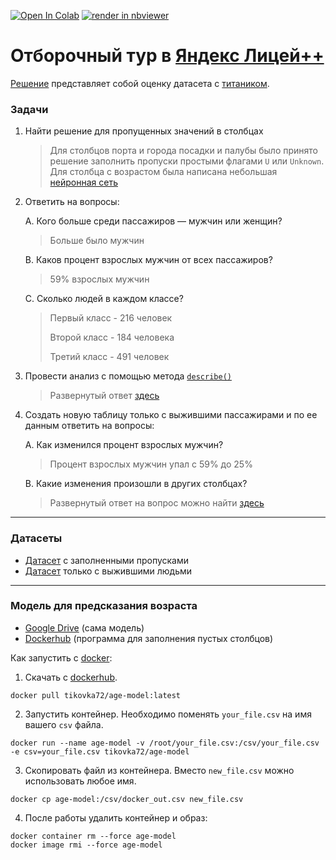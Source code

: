 <a href="https://colab.research.google.com/github/gaskeo/yandex-lyceum-selection-round/blob/main/main.ipynb" target="_parent"><img src="https://colab.research.google.com/assets/colab-badge.svg" alt="Open In Colab"/></a>
<a href="https://nbviewer.org/github/gaskeo/yandex-lyceum-selection-round/blob/main/main.ipynb" target="_parent"><img src="https://raw.githubusercontent.com/jupyter/design/master/logos/Badges/nbviewer_badge.svg" alt="render in nbviewer"/></a>

# Отборочный тур в [Яндекс Лицей++](https://academy.yandex.ru/plusplus)

[Решение](main.ipynb) представляет собой оценку датасета 
с [титаником](https://github.com/mwaskom/seaborn-data/blob/master/titanic.csv).
### Задачи 
1. Найти решение для пропущенных значений в столбцах
   > Для столбцов порта и города посадки и палубы 
   > было принято решение заполнить пропуски простыми флагами 
   > `U` или `Unknown`. Для столбца с возрастом 
   > была написана небольшая 
   > [нейронная сеть](#модель-для-предсказания-возраста) 
2. Ответить на вопросы:
   
    A. Кого больше среди пассажиров — мужчин или женщин?
   
    > Больше было мужчин
   
    B. Каков процент взрослых мужчин от всех пассажиров?
   
    > 59% взрослых мужчин 
   
    C. Сколько людей в каждом классе?

    > Первый класс - 216 человек
    > 
    > Второй класс - 184 человека
    >
    > Третий класс - 491 человек  
   
3. Провести анализ с помощью
   метода [`describe()`](https://pandas.pydata.org/pandas-docs/stable/reference/api/pandas.DataFrame.describe.html)
   
    > Развернутый ответ 
    [здесь](https://nbviewer.org/github/gaskeo/yandex-lyceum-selection-round/blob/main/main.ipynb#4.-%D0%92%D1%8B%D0%B2%D0%BE%D0%B4%D1%8B-%D0%B8%D0%B7-%D1%80%D0%B5%D0%B7%D1%83%D0%BB%D1%8C%D1%82%D0%B0%D1%82%D0%BE%D0%B2)
     
4. Создать новую таблицу только с выжившими пассажирами и по ее данным ответить на вопросы:
   
    A. Как изменился процент взрослых мужчин?
   
    > Процент взрослых мужчин упал с 59% до 25%
   
    B. Какие изменения произошли в других столбцах?

    > Развернутый ответ на вопрос можно найти 
    [здесь](https://nbviewer.org/github/tikovka72/yandex-lyceum-selection-round/blob/main/main.ipynb#%D0%98%D0%B7%D0%BC%D0%B5%D0%BD%D0%B5%D0%BD%D0%B8%D0%B5-%D0%B2-%D1%81%D0%BE%D0%BE%D1%82%D0%BD%D0%BE%D1%88%D0%B5%D0%BD%D0%B8%D0%B8-%D0%BA%D0%BB%D0%B0%D1%81%D1%81%D0%BE%D0%B2) 
   

---

### Датасеты
* [Датасет](csv/filled_titanic.csv) с заполненными пропусками
* [Датасет](csv/alive_titanic.csv) только с выжившими людьми

---
### Модель для предсказания возраста
* [Google Drive](https://drive.google.com/drive/folders/1-6LeK9Z8WKHAy0vx96Wee4NnRItxWEqt?usp=sharing)
  (сама модель)
* [Dockerhub](https://hub.docker.com/repository/docker/tikovka72/age-model)
  (программа для заполнения пустых столбцов)

Как запустить с [docker](https://docker.com/):   
1. Скачать с [dockerhub](https://hub.docker.com/).
```
docker pull tikovka72/age-model:latest
```

2. Запустить контейнер. Необходимо поменять `your_file.csv` на имя вашего `csv` файла. 
```
docker run --name age-model -v /root/your_file.csv:/csv/your_file.csv -e csv=your_file.csv tikovka72/age-model
```
3. Скопировать файл из контейнера. Вместо `new_file.csv` можно использовать любое имя. 
```
docker cp age-model:/csv/docker_out.csv new_file.csv
```
4. После работы удалить контейнер и образ: 
```
docker container rm --force age-model
docker image rmi --force age-model
```



